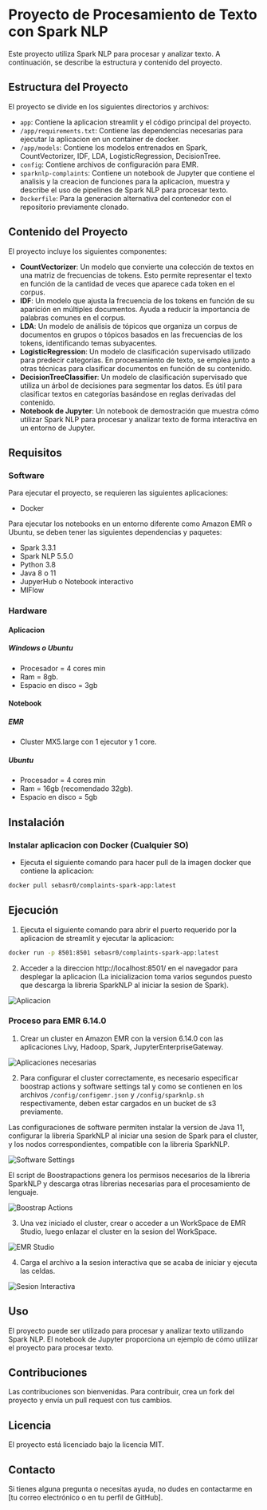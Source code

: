 # Proyecto de Procesamiento de Texto con Spark NLP

Este proyecto utiliza Spark NLP para procesar y analizar texto. A continuación, se describe la estructura y contenido del proyecto.

## Estructura del Proyecto

El proyecto se divide en los siguientes directorios y archivos:

* `app`: Contiene la aplicacion streamlit y el código principal del proyecto.
* `/app/requirements.txt`: Contiene las dependencias necesarias para ejecutar la aplicacion en un container de docker.
* `/app/models`: Contiene los modelos entrenados en Spark, CountVectorizer, IDF, LDA, LogisticRegression, DecisionTree.
* `config`: Contiene archivos de configuración para EMR.
* `sparknlp-complaints`: Contiene un notebook de Jupyter que contiene el analisis y la creacion de funciones para la aplicacion, muestra y describe el uso de pipelines de Spark NLP para procesar texto.
* `Dockerfile`: Para la generacion alternativa del contenedor con el repositorio previamente clonado.

## Contenido del Proyecto

El proyecto incluye los siguientes componentes:

* **CountVectorizer**: Un modelo que convierte una colección de textos en una matriz de frecuencias de tokens. Esto permite representar el texto en función de la cantidad de veces que aparece cada token en el corpus.
* **IDF**:  Un modelo que ajusta la frecuencia de los tokens en función de su aparición en múltiples documentos. Ayuda a reducir la importancia de palabras comunes en el corpus.
* **LDA**: Un modelo de análisis de tópicos que organiza un corpus de documentos en grupos o tópicos basados en las frecuencias de los tokens, identificando temas subyacentes.
* **LogisticRegression**: Un modelo de clasificación supervisado utilizado para predecir categorías. En procesamiento de texto, se emplea junto a otras técnicas para clasificar documentos en función de su contenido.
* **DecisionTreeClassifier**: Un modelo de clasificación supervisado que utiliza un árbol de decisiones para segmentar los datos. Es útil para clasificar textos en categorías basándose en reglas derivadas del contenido.
* **Notebook de Jupyter**: Un notebook de demostración que muestra cómo utilizar Spark NLP para procesar y analizar texto de forma interactiva en un entorno de Jupyter.

## Requisitos

### Software

Para ejecutar el proyecto, se requieren las siguientes aplicaciones:

* Docker

Para ejecutar los notebooks en un entorno diferente como Amazon EMR o Ubuntu, se deben tener las siguientes dependencias y paquetes:

* Spark 3.3.1
* Spark NLP 5.5.0
* Python 3.8
* Java 8 o 11
* JupyerHub o Notebook interactivo
* MlFlow


### Hardware

#### Aplicacion
##### Windows o Ubuntu
* Procesador = 4 cores min
* Ram = 8gb.
* Espacio en disco = 3gb

#### Notebook

##### EMR
* Cluster MX5.large con 1 ejecutor y 1 core.
##### Ubuntu
* Procesador = 4 cores min
* Ram = 16gb (recomendado 32gb).
* Espacio en disco = 5gb

## Instalación

### Instalar aplicacion con Docker (Cualquier SO)

* Ejecuta el siguiente comando para hacer pull de la imagen docker que contiene la aplicacion:
```bash
docker pull sebasr0/complaints-spark-app:latest
```

## Ejecución

1. Ejecuta el siguiente comando para abrir el puerto requerido por la aplicacion de streamlit y ejecutar la aplicacion:
```bash
docker run -p 8501:8501 sebasr0/complaints-spark-app:latest
```

2. Acceder a la direccion http://localhost:8501/ en el navegador para desplegar la aplicacion (La inicializacion toma varios segundos puesto que descarga la libreria SparkNLP al iniciar la sesion de Spark).

![Aplicacion][app]

### Proceso para EMR 6.14.0

1. Crear un cluster en Amazon EMR con la version 6.14.0 con las aplicaciones Livy, Hadoop, Spark, JupyterEnterpriseGateway.

![Aplicaciones necesarias][def]

2. Para configurar el cluster correctamente, es necesario especificar boostrap actions y software settings tal y como se contienen en los archivos `/config/configemr.json` y `/config/sparknlp.sh` respectivamente, deben estar cargados en un bucket de s3 previamente.

Las configuraciones de software permiten instalar la version de Java 11, configurar la libreria SparkNLP al iniciar una sesion de Spark para el cluster, y los nodos correspondientes, compatible con la libreria SparkNLP.

![Software Settings][soft]

El script de Boostrapactions genera los permisos necesarios de la libreria SparkNLP y descarga otras librerias necesarias para el procesamiento de lenguaje.

![Boostrap Actions][boot]

3. Una vez iniciado el cluster, crear o acceder a un WorkSpace de EMR Studio, luego enlazar el cluster en la sesion del WorkSpace.  

![EMR Studio][note]

4. Carga el archivo a la sesion interactiva que se acaba de iniciar y ejecuta las celdas.

![Sesion Interactiva][int]

## Uso

El proyecto puede ser utilizado para procesar y analizar texto utilizando Spark NLP. El notebook de Jupyter proporciona un ejemplo de cómo utilizar el proyecto para procesar texto.

## Contribuciones

Las contribuciones son bienvenidas. Para contribuir, crea un fork del proyecto y envía un pull request con tus cambios.

## Licencia

El proyecto está licenciado bajo la licencia MIT.

## Contacto

Si tienes alguna pregunta o necesitas ayuda, no dudes en contactarme en [tu correo electrónico o en tu perfil de GitHub].


[def]: /img/cluster.png
[soft]: /img/softwaresettings.png
[boot]: /img/boostrap.png
[note]: /img/notebook.png
[int]: /img/int.png
[app]: /img/app.png